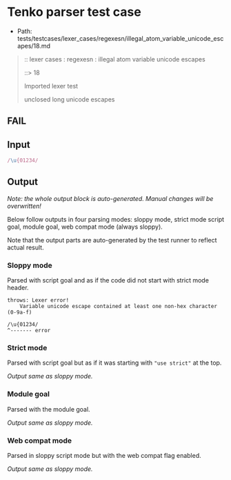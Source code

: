 # Tenko parser test case

- Path: tests/testcases/lexer_cases/regexesn/illegal_atom_variable_unicode_escapes/18.md

> :: lexer cases : regexesn : illegal atom variable unicode escapes
>
> ::> 18
>
> Imported lexer test
>
> unclosed long unicode escapes

## FAIL

## Input

`````js
/\u{01234/
`````

## Output

_Note: the whole output block is auto-generated. Manual changes will be overwritten!_

Below follow outputs in four parsing modes: sloppy mode, strict mode script goal, module goal, web compat mode (always sloppy).

Note that the output parts are auto-generated by the test runner to reflect actual result.

### Sloppy mode

Parsed with script goal and as if the code did not start with strict mode header.

`````
throws: Lexer error!
    Variable unicode escape contained at least one non-hex character (0-9a-f)

/\u{01234/
^------- error
`````

### Strict mode

Parsed with script goal but as if it was starting with `"use strict"` at the top.

_Output same as sloppy mode._

### Module goal

Parsed with the module goal.

_Output same as sloppy mode._

### Web compat mode

Parsed in sloppy script mode but with the web compat flag enabled.

_Output same as sloppy mode._

